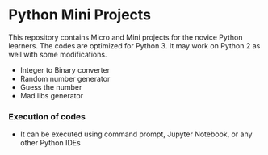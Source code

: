 # Python Mini Projects

This repository contains Micro and Mini projects for the novice Python learners. The codes are optimized for Python 3. It may work on Python 2 as well with some modifications.

- Integer to Binary converter
- Random number generator
- Guess the number
- Mad libs generator

### Execution of codes
- It can be executed using command prompt, Jupyter Notebook, or any other Python IDEs 
